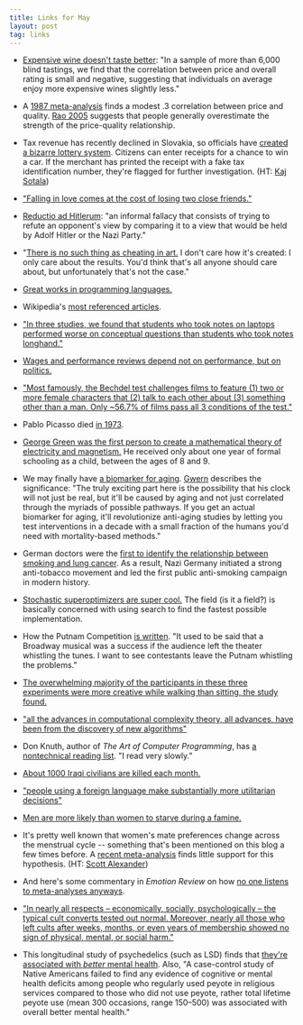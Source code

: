 ```yaml
---
title: Links for May
layout: post
tag: links
---
```


* [Expensive wine doesn't taste better](http://www.wine-economics.org/workingpapers/AAWE_WP16.pdf): "In a sample of more than 6,000 blind tastings, we find that the correlation between price and overall rating is small and negative, suggesting that individuals on average enjoy more expensive wines slightly less."

* A [1987 meta-analysis](http://www-bcf.usc.edu/~tellis/priceandquality.pdf) finds a modest .3 correlation between price and quality. [Rao 2005](http://carlsonmba.csom.umn.edu/marketinginstitute/research/documents/Rao_QualityofPrice_2005.pdf) suggests that people generally overestimate the strength of the price-quality relationship.

* Tax revenue has recently declined in Slovakia, so officials have [created a bizarre lottery system](http://www.nytimes.com/2014/04/20/world/europe/forget-the-car-in-slovakian-lottery-real-prize-goes-to-tax-man.html?hpw&rref=world&_r=1). Citizens can enter receipts for a chance to win a car. If the merchant has printed the receipt with a fake tax identification number, they're flagged for further investigation. (HT: [Kaj Sotala](http://kajsotala.fi/))

* ["Falling in love comes at the cost of losing two close friends."](http://www.bbc.co.uk/news/science-environment-11321282)

* [Reductio ad Hitlerum](https://en.wikipedia.org/wiki/Reductio_ad_Hitlerum): "an informal fallacy that consists of trying to refute an opponent's view by comparing it to a view that would be held by Adolf Hitler or the Nazi Party."

* "[There is no such thing as cheating in art.](http://muddycolors.blogspot.com/2014/04/cheating.html) I don't care how it's created: I only care about the results. You'd think that's all anyone should care about, but unfortunately that's not the case."

* [Great works in programming languages.](http://www.cis.upenn.edu/~bcpierce/courses/670Fall04/GreatWorksInPL.shtml)

* Wikipedia's [most referenced articles](https://en.wikipedia.org/wiki/Wikipedia:Most_referenced_articles).

* ["In three studies, we found that students who took notes on laptops performed worse on conceptual questions than students who took notes longhand."](http://pss.sagepub.com/content/early/2014/04/22/0956797614524581.abstract)

* [Wages and performance reviews depend not on performance, but on politics.](http://www.overcomingbias.com/2014/04/more-broken-evals.html)

* ["Most famously, the Bechdel test challenges films to feature (1) two or more female characters that (2) talk to each other about (3) something other than a man. Only ~56.7% of films pass all 3 conditions of the test."](http://a-nice-place-to-live.blogspot.com/2014/04/gender-disparity-in-hollywood.html)

* Pablo Picasso died [in 1973](http://en.wikipedia.org/wiki/Pablo_Picasso).

* [George Green was the first person to create a mathematical theory of electricity and magnetism.](http://en.wikipedia.org/wiki/George_Green) He received only about one year of formal schooling as a child, between the ages of 8 and 9.

* We may finally have [a biomarker for aging](http://www.nature.com/news/biomarkers-and-ageing-the-clock-watcher-1.15014). [Gwern](http://www.gwern.net/) describes the significance: "The truly exciting part here is the possibility that his clock will not just be real, but it'll be caused by aging and not just correlated through the myriads of possible pathways. If you get an actual biomarker for aging, it'll revolutionize anti-aging studies by letting you test interventions in a decade with a small fraction of the humans you'd need with mortality-based methods."

* German doctors were the [first to identify the relationship between smoking and lung cancer](https://en.wikipedia.org/wiki/Anti-tobacco_movement_in_Nazi_Germany). As a result, Nazi Germany initiated a strong anti-tobacco movement and led the first public anti-smoking campaign in modern history.

* [Stochastic superoptimizers are super cool.](http://blog.regehr.org/archives/923) The field (is it a field?) is basically concerned with using search to find the fastest possible implementation.

* How the Putnam Competition [is written](http://www.math.uiuc.edu/~reznick/putnam.pdf). "It used to be said that a Broadway musical was a success if the audience left the theater whistling the tunes. I want to see contestants leave the Putnam whistling the problems."

* [The overwhelming majority of the participants in these three experiments were more creative while walking than sitting, the study found.](http://news.stanford.edu/news/2014/april/walking-vs-sitting-042414.html?hn)

* ["all the advances in computational complexity theory, all advances, have been from the discovery of new algorithms"](http://rjlipton.wordpress.com/2009/09/22/its-all-algorithms-algorithms-and-algorithms/)

* Don Knuth, author of *The Art of Computer Programming*, has [a nontechnical reading list](http://www-cs-faculty.stanford.edu/~uno/retd.html). "I read very slowly."

* [About 1000 Iraqi civilians are killed each month.](dartthrowingchimp.wordpress.com/2014/04/30/alarmed-by-iraq/)

* ["people using a foreign language make substantially more utilitarian decisions"](http://www.sciencedaily.com/releases/2014/04/140428120659.htm)

* [Men are more likely than women to starve during a famine.](http://econlog.econlib.org/archives/2014/04/feminizing_fami.html)

* It's pretty well known that women's mate preferences change across the menstrual cycle -- something that's been mentioned on this blog a few times before. A [recent meta-analysis](http://emr.sagepub.com/content/early/2014/03/24/1754073914523073.abstract) finds little support for this hypothesis. (HT: [Scott Alexander](http://slatestarcodex.com/2014/05/01/links-for-may-2014/))

* And here's some commentary in *Emotion Review* on how [no one listens to meta-analyses anyways](http://www.christopherjferguson.com/Emotion%20Review.pdf). 

* ["In nearly all respects – economically, socially, psychologically – the typical cult converts tested out normal. Moreover, nearly all those who left cults after weeks, months, or even years of membership showed no sign of physical, mental, or social harm."](http://isites.harvard.edu/fs/docs/icb.topic107502.files/Iannaccone.Market_for_Martyrs.pdf)

* This longitudinal study of psychedelics (such as LSD) finds that [they're associated with *better* mental health](http://www.plosone.org/article/info%3Adoi%2F10.1371%2Fjournal.pone.0063972). Also, "A case-control study of Native Americans failed to find any evidence of cognitive or mental health deficits among people who regularly used peyote in religious services compared to those who did not use peyote, rather total lifetime peyote use (mean 300 occasions, range 150–500) was associated with overall better mental health."
